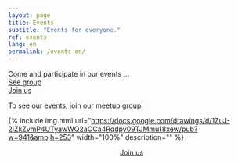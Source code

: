 ```yaml
---
layout: page
title: Events
subtitle: "Events for everyone."
ref: events
lang: en
permalink: /events-en/
---
```


<div class="header-page-image-events">
    <div class="row">
        <div class="col-xs-12 slogan">
            Come and participate in our events ...
        </div>
        <div class="col-xs-6">
            <a class="btn btn-white" href="https://www.meetup.com/programming-contest-paris">See group</a>
        </div>
        <div class="col-xs-6">
            <a class="btn btn-green" href="https://www.meetup.com/programming-contest-paris/join/">Join us</a>
        </div>
    </div>
</div>


To see our events, join our meetup group:

{% include img.html
url="https://docs.google.com/drawings/d/1ZuJ-2iZkZvmP4UTyawWQ2aOCa4Rqdpy09TJMmu18xew/pub?w=941&amp;h=253"
width="100%"
description="" %}
    
<div style="text-align: center">
    <a class="btn" href="https://www.meetup.com/programming-contest-paris/join/">Join us</a>
</div>